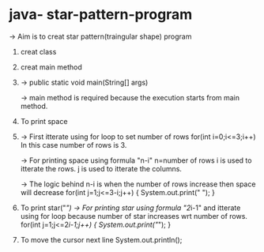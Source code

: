 # java- star-pattern-program
-> Aim is to creat star pattern(traingular shape) program
1. creat class 
2. creat main method
3. 
   -> public static void main(String[] args)
   
   -> main method is required because the execution starts from main method.
3. To print space
4. 
   -> First itterate using for loop to set number of rows
          for(int i=0;i<=3;i++)
          In this case number of rows is 3.
	  
   -> For printing space using formula "n-i"
          n=number of rows
          i is used to itterate the rows.
          j is used to itterate the columns.
	  
   -> The logic behind n-i is when the number of rows increase then space will decrease
		     	for(int j=1;j<=3-i;j++)
		    	{
				    System.out.print(" ");
		    	}  
4. To print star("*")
   -> For printing star using formula "2*i-1" and itterate using for loop because number of star increases wrt number of rows.
          for(int j=1;j<=2*i-1;j++)
			    {
				     System.out.print("*");
		     	}
 5. To move the cursor next line 
          System.out.println();
